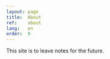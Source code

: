 ```yaml
---
layout: page
title:  About
ref:    about
lang:   en
order:  9
---
```


This site is to leave notes for the future.
